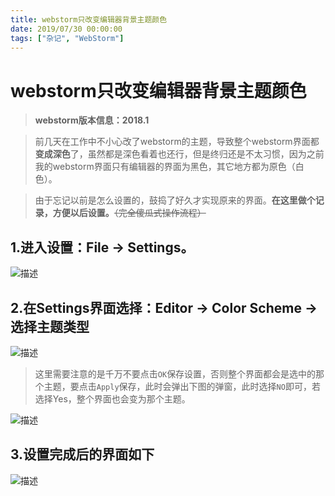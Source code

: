 ```yaml
---
title: webstorm只改变编辑器背景主题颜色
date: 2019/07/30 00:00:00
tags: ["杂记", "WebStorm"]
---
```



# webstorm只改变编辑器背景主题颜色
<ClientOnly>
  <display-bar :displayData="$frontmatter"></display-bar>
</ClientOnly>

>**webstorm版本信息：2018.1**

>前几天在工作中不小心改了webstorm的主题，导致整个webstorm界面都**变成深色**了，虽然都是深色看着也还行，但是终归还是不太习惯，因为之前我的webstorm界面只有编辑器的界面为黑色，其它地方都为原色（白色）。

>由于忘记以前是怎么设置的，鼓捣了好久才实现原来的界面。**在这里做个记录，方便以后设置。**~~（完全傻瓜式操作流程）~~

## 1.进入设置：File -> Settings。
![描述](/images/other/ws_bg_01.png)

## 2.在Settings界面选择：Editor -> Color Scheme -> 选择主题类型
![描述](/images/other/ws_bg_02.png)

>这里需要注意的是千万不要点击``OK``保存设置，否则整个界面都会是选中的那个主题，要点击``Apply``保存，此时会弹出下图的弹窗，此时选择``NO``即可，若选择Yes，整个界面也会变为那个主题。

![描述](/images/other/ws_bg_03.png)
## 3.设置完成后的界面如下
![描述](/images/other/ws_bg_04.png)
